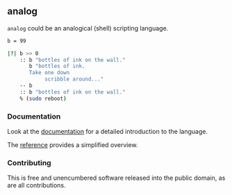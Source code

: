 analog
------

`analog` could be an analogical (shell) scripting language.

```bash
b = 99

|?| b >> 0
    :: b "bottles of ink on the wall."
       b "bottles of ink.
       Take one down
            scribble around..."
    -- b
    :: b "bottles of ink on the wall."
    % (sudo reboot)
```


### Documentation

Look at the [documentation](./docs/docs.md) for a detailed introduction to the language.

The [reference](./docs/reference.md) provides a simplified overview.


### Contributing

This is free and unencumbered software released into the public domain, as are all contributions.
